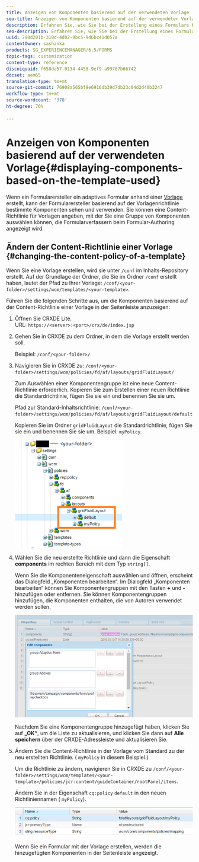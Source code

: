 ```yaml
---
title: Anzeigen von Komponenten basierend auf der verwendeten Vorlage
seo-title: Anzeigen von Komponenten basierend auf der verwendeten Vorlage
description: Erfahren Sie, wie Sie bei der Erstellung eines Formulars Komponenten in der Seitenleiste basierend auf der ausgewählten Vorlage aktivieren können.
seo-description: Erfahren Sie, wie Sie bei der Erstellung eines Formulars Komponenten in der Seitenleiste basierend auf der ausgewählten Vorlage aktivieren können.
uuid: 790d201b-318d-4d02-9bc5-9d6bc41d057a
contentOwner: sashanka
products: SG_EXPERIENCEMANAGER/6.5/FORMS
topic-tags: customization
content-type: reference
discoiquuid: f658da57-0134-4458-9ef9-a99787b66742
docset: aem65
translation-type: tm+mt
source-git-commit: 76908a565bf9e6916db39d7db23c04d2d40b3247
workflow-type: tm+mt
source-wordcount: '378'
ht-degree: 76%

---
```



# Anzeigen von Komponenten basierend auf der verwendeten Vorlage{#displaying-components-based-on-the-template-used}

Wenn ein Formularersteller ein adaptives Formular anhand einer [Vorlage](../../forms/using/template-editor.md) erstellt, kann der Formularersteller basierend auf der Vorlagenrichtlinie bestimmte Komponenten sehen und verwenden. Sie können eine Content-Richtlinie für Vorlagen angeben, mit der Sie eine Gruppe von Komponenten auswählen können, die Formularverfassern beim Formular-Authoring angezeigt wird.

## Ändern der Content-Richtlinie einer Vorlage {#changing-the-content-policy-of-a-template}

Wenn Sie eine Vorlage erstellen, wird sie unter `/conf` im Inhalts-Repository erstellt. Auf der Grundlage der Ordner, die Sie im Ordner `/conf` erstellt haben, lautet der Pfad zu Ihrer Vorlage: `/conf/<your-folder>/settings/wcm/templates/<your-template>`.

Führen Sie die folgenden Schritte aus, um die Komponenten basierend auf der Content-Richtlinie einer Vorlage in der Seitenleiste anzuzeigen:

1. Öffnen Sie CRXDE Lite.\
   URL: `https://<server>:<port>/crx/de/index.jsp`
1. Gehen Sie in CRXDE zu dem Ordner, in dem die Vorlage erstellt werden soll.

   Beispiel: `/conf/<your-folder>/`

1. Navigieren Sie in CRXDE zu: `/conf/<your-folder>/settings/wcm/policies/fd/af/layouts/gridFluidLayout/`

   Zum Auswählen einer Komponentengruppe ist eine neue Content-Richtlinie erforderlich. Kopieren Sie zum Erstellen einer neuen Richtlinie die Standardrichtlinie, fügen Sie sie ein und benennen Sie sie um.

   Pfad zur Standard-Inhaltsrichtlinie: `/conf/<your-folder>/settings/wcm/policies/fd/af/layouts/gridFluidLayout/default`

   Kopieren Sie im Ordner `gridFluidLayout` die Standardrichtlinie, fügen Sie sie ein und benennen Sie sie um. Beispiel: `myPolicy`.

   ![Kopieren von Standardrichtlinien](assets/crx-default1.png)

1. Wählen Sie die neu erstellte Richtlinie und dann die Eigenschaft **components** im rechten Bereich mit dem Typ `string[]`.

   Wenn Sie die Komponenteneigenschaft auswählen und öffnen, erscheint das Dialogfeld „Komponenten bearbeiten“. Im Dialogfeld „Komponenten bearbeiten“ können Sie Komponentengruppen mit den Tasten **+** und **-** hinzufügen oder entfernen. Sie können Komponentengruppen hinzufügen, die Komponenten enthalten, die von Autoren verwendet werden sollen.

   ![Hinzufügen oder Entfernen von Komponenten in der Richtlinie](assets/add-components-list1.png)

   Nachdem Sie eine Komponentengruppe hinzugefügt haben, klicken Sie auf **„OK“**, um die Liste zu aktualisieren, und klicken Sie dann auf **Alle speichern** über der CRXDE-Adressleiste und aktualisieren Sie.

1. Ändern Sie die Content-Richtlinie in der Vorlage vom Standard zu der neu erstellten Richtlinie. ( `myPolicy` in diesem Beispiel.)

   Um die Richtlinie zu ändern, navigieren Sie in CRXDE zu `/conf/<your-folder>/settings/wcm/templates/<your-template>/policies/jcr:content/guideContainer/rootPanel/items`.

   Ändern Sie in der Eigenschaft `cq:policy` `default` in den neuen Richtliniennamen ( `myPolicy`).

   ![Aktualisierte Content-Richtlinie für Vorlagen](assets/updated-policy.png)

   Wenn Sie ein Formular mit der Vorlage erstellen, werden die hinzugefügten Komponenten in der Seitenleiste angezeigt.

